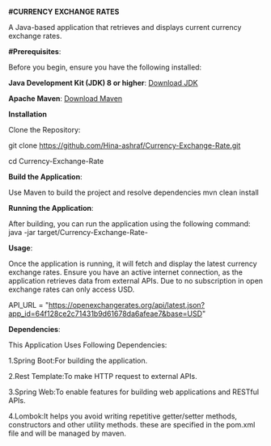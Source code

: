 **#CURRENCY EXCHANGE RATES**

A Java-based application that retrieves and displays current currency exchange rates.

**#Prerequisites**:

Before you begin, ensure you have the following installed:

**Java Development Kit (JDK) 8 or higher**: [Download JDK](https://www.oracle.com/java/technologies/javase-jdk11-downloads.html)

**Apache Maven**: [Download Maven](https://maven.apache.org/download.cgi)


**Installation**

Clone the Repository:

git clone https://github.com/Hina-ashraf/Currency-Exchange-Rate.git

cd Currency-Exchange-Rate

**Build the Application**: 

Use Maven to build the project and resolve dependencies mvn clean install

**Running the Application**:

After building, you can run the application using the following command: java -jar target/Currency-Exchange-Rate- 

**Usage**: 

Once the application is running, it will fetch and display the latest currency exchange rates. Ensure you have an active internet connection, as the application retrieves data from external APIs. 
Due to no subscription in open exchange rates can only access USD. 

API_URL = "https://openexchangerates.org/api/latest.json?app_id=64f128ce2c71431b9d61678da6afeae7&base=USD"

**Dependencies**:

This Application Uses Following Dependencies:

1.Spring Boot:For building the application.

2.Rest Template:To make HTTP request to external APIs.

3.Spring Web:To enable features for building web applications and RESTful APIs.

4.Lombok:It helps you avoid writing repetitive getter/setter methods, constructors and other utility methods. these are specified in the pom.xml file and will be managed by maven.


